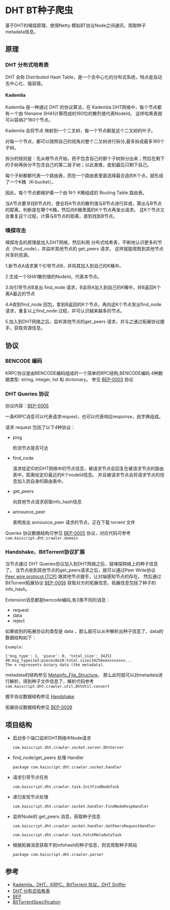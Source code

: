 # DHT BT种子爬虫
基于DHT的嗅探原理，使用Netty 模拟BT协议Node之间通讯，爬取种子 metadata信息。

## 原理
### DHT 分布式哈希表
DHT 全称 Distributed Hash Table，是一个去中心化的分布式系统，特点是自动去中心化、强容错。

#### Kademlia

Kademlia 是一种通过 DHT 的协议算法，在 Kademlia DHT网络中，每个节点都有一个由 filename SHA1计算而成的160位的散列值代表NodeId。
这样哈希表就可以容纳2^160个节点。

Kademlia 会将节点 映射到一个二叉树，每一个节点都是这个二叉树的叶子。

对每一个节点，都可以按照自己的视角对整个二叉树进行拆分,最多拆成最多160个子树。

拆分的规则是：先从根节点开始，把不包含自己的那个子树拆分出来；然后在剩下的子树再拆分不包含自己的第二层子树；以此类推，直到最后只剩下自己。

每个子树都都代表一个路由表，而在一个路由表里面选择最合适的K个点，就形成了一个K桶（K-bucket）。

因此，每个节点都维护着一个由 N个 K桶组成的 Routing Table 路由表。

当A节点要寻找B节点时，便会将A节点的散列值与B节点进行异或，算出与B节点的距离，判断是在哪个K桶，然后向K桶里面的K个节点再发出请求。
这K个节点又会重复这个过程，计算与B节点的距离，直到找到B节点。

### 嗅探攻击

嗅探攻击的原理是加入DHT网络，然后利用 分布式哈希表，不断地认识更多的节点（find_node），并监听其他节点的 get_peers 请求，
这样就能爬取到其他节点共享的资源。

1.新节点A请求某个引导节点B，并将其加入到自己的K桶中。

2.生成一个SHA1散列值的NodeId，代表本节点。

3.向引导节点B发出 find_node 请求，B会将A加入到自己的K桶中，并B返回K个离A最近的节点

4.A收到find_node 回包，拿到B返回的K个节点，再向这K个节点发出find_node 请求，重复以上find_node 过程，并可认识越来越多的节点。

5.加入到DHT网络之后，监听其他节点的get_peers 请求，并与之通过拓展协议握手，获取资源信息。

## 协议

### BENCODE 编码

KRPC协议是由BENCODE编码组成的一个简单的RPC结构,BENCODE编码 4种数据类型: string, integer, list 和 dictionary。
参见 [BEP-0003](http://bittorrent.org/beps/bep_0003.html) 协议


### DHT Queries 协议  
协议内容：[BEP-0005](http://bittorrent.org/beps/bep_0005.html)

一条KRPC消息可以代表请求request，也可以代表响应response，由字典组成。

请求 request 包括了以下4种协议：
- ping

    检测节点是否可达
- find_node
    
    请求给定ID的DHT网络中的节点信息，被请求节点会回复在被请求节点的路由表中，距离给定ID最近的K个nodeId信息。
并且被请求节点会将请求节点的信息加入到自身的路由表中。
- get_peers

    向其他节点请求获取info_hash信息
- announce_peer

    表明发出 announce_peer 请求的节点，正在下载 torrent 文件
    
    
Queries 协议数据结构可参见 [BEP-0005](http://bittorrent.org/beps/bep_0005.html) 协议，对应代码可参考 
`com.kaiscript.dht.crawler.domain`

### Handshake、BitTorrent协议扩展

当节点通过 DHT Queries协议加入到DHT网络之后，就嗅探网络上的种子信息了。
当节点收到其他节点的get_peers请求之后，就可以通过Peer Write协议 [Peer wire protocol (TCP)](https://wiki.theory.org/index.php/BitTorrentSpecification#Handshake) 
跟其他节点握手，让对端感知节点的存在。 
然后通过BitTorrent拓展协议 [BEP-0009](http://bittorrent.org/beps/bep_0009.html) 获取对方的拓展信息，拓展信息包括了种子的info_hash。

Extension消息都是bencode编码,有3类不同的消息：
- request
- data
- reject

如果收到的拓展协议的类型是 data ，那么就可以从中解析出种子信息了，data的数据结构如下：
```
Example:

{'msg_type': 1, 'piece': 0, 'total_size': 3425}
d8:msg_typei1e5:piecei0e10:total_sizei34256eexxxxxxxx...
The x represents binary data (the metadata).
```
metadata的结构参见 [Metainfo_File_Structure](https://wiki.theory.org/index.php/BitTorrentSpecification#Metainfo_File_Structure)。
那么此时就可以对metadata进行解析，得到种子文件信息了，解析代码参考 `com.kaiscript.dht.crawler.util.DhtUtil.convert`

握手协议数据结构参见 [Handshake](https://wiki.theory.org/index.php/BitTorrentSpecification#Handshake)

拓展协议数据结构参见 [BEP-0009](http://bittorrent.org/beps/bep_0009.html) 

## 项目结构

- 启动多个端口监听DHT网络中Node请求

    `com.kaiscript.dht.crawler.socket.server.DhtServer`
        
- find_node/get_peers 处理 Handler

    `package com.kaiscript.dht.crawler.socket.handler`
- 请求引导节点任务

    `com.kaiscript.dht.crawler.task.InitFindNodeTask`
- 递归发现节点处理

    `com.kaiscript.dht.crawler.socket.handler.FindNodeRespHandler`
- 监听Node的 get_peers 消息，获取种子信息

    `com.kaiscript.dht.crawler.socket.handler.GetPeersRequestHandler`
    
    `com.kaiscript.dht.crawler.task.FetchMetadataTask`
    
- 根据拓展消息获取不到infohash的种子信息，则去爬取种子网站

    `package com.kaiscript.dht.crawler.parser`

## 参考

- [Kademlia、DHT、KRPC、BitTorrent 协议、DHT Sniffer](https://www.cnblogs.com/LittleHann/p/6180296.html)
- [DHT 分布式哈希表](https://colobu.com/2018/03/26/distributed-hash-table/)
- [BEP](http://bittorrent.org/beps/bep_0000.html)
- [BitTorrentSpecification](https://wiki.theory.org/index.php/BitTorrentSpecification)